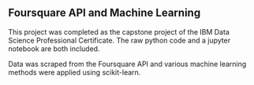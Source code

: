 ## Foursquare API and Machine Learning
This project was completed as the capstone project of the IBM Data Science Professional Certificate. The raw python code and a jupyter notebook are both included.

Data was scraped from the Foursquare API and various machine learning methods were applied using scikit-learn. 
